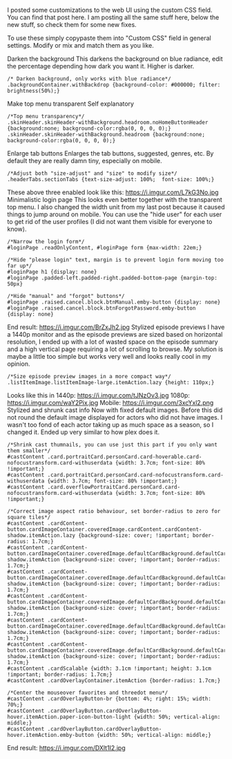 I posted some customizations to the web UI using the custom CSS field. You can find that post here.
I am posting all the same stuff here, below the new stuff, so check them for some new fixes.

To use these simply copypaste them into "Custom CSS" field in general settings. Modify or mix and match them as you like.

Darken the background
This darkens the background on blue radiance, edit the percentage depending how dark you want it. Higher is darker.

```
/* Darken background, only works with blue radiance*/
.backgroundContainer.withBackdrop {background-color: #000000; filter: brightness(50%);}
```

Make top menu transparent
Self explanatory

```
/*Top menu transparency*/
.skinHeader.skinHeader-withBackground.headroom.noHomeButtonHeader {background:none; background-color:rgba(0, 0, 0, 0);}
.skinHeader.skinHeader-withBackground.headroom {background:none; background-color:rgba(0, 0, 0, 0);}
```

Enlarge tab buttons
Enlarges the tab buttons, suggested, genres, etc. By default they are really damn tiny, especially on mobile.

```
/*Adjust both "size-adjust" and "size" to modify size*/
.headerTabs.sectionTabs {text-size-adjust: 100%;  font-size: 100%;}
```

These above three enabled look like this: https://i.imgur.com/L7kG3No.jpg
Minimalistic login page
This looks even better together with the transparent top menu. I also changed the width unit from my last post because it caused things to jump around on mobile. You can use the "hide user" for each user to get rid of the user profiles (I did not want them visible for everyone to know).

```
/*Narrow the login form*/
#loginPage .readOnlyContent, #loginPage form {max-width: 22em;}

/*Hide "please login" text, margin is to prevent login form moving too far up*/
#loginPage h1 {display: none}
#loginPage .padded-left.padded-right.padded-bottom-page {margin-top: 50px}

/*Hide "manual" and "forgot" buttons*/
#loginPage .raised.cancel.block.btnManual.emby-button {display: none}
#loginPage .raised.cancel.block.btnForgotPassword.emby-button {display: none}
```

End result: https://i.imgur.com/BrZxJh2.jpg
Stylized episode previews
I have a 1440p monitor and as the episode previews are sized based on horizontal resolution, I ended up with a lot of wasted space on the episode summary and a high vertical page requiring a lot of scrolling to browse. My solution is maybe a little too simple but works very well and looks really cool in my opinion.

```
/*Size episode preview images in a more compact way*/
.listItemImage.listItemImage-large.itemAction.lazy {height: 110px;}
```

Looks like this in 1440p: https://i.imgur.com/tJNzOv3.jpg
1080p: https://i.imgur.com/waY2Pix.jpg
Mobile: https://i.imgur.com/3xcYxl2.png
Stylized and shrunk cast info
Now with fixed default images. Before this did not round the default image displayed for actors who did not have images. I wasn't too fond of each actor taking up as much space as a season, so I changed it. Ended up very similar to how plex does it.

```
/*Shrink cast thumnails, you can use just this part if you only want them smaller*/
#castContent .card.portraitCard.personCard.card-hoverable.card-nofocustransform.card-withuserdata {width: 3.7cm; font-size: 80% !important;}
#castContent .card.portraitCard.personCard.card-nofocustransform.card-withuserdata {width: 3.7cm; font-size: 80% !important;}
#castContent .card.overflowPortraitCard.personCard.card-nofocustransform.card-withuserdata {width: 3.7cm; font-size: 80% !important;}

/*Correct image aspect ratio behaviour, set border-radius to zero for square tiles*/
#castContent .cardContent-button.cardImageContainer.coveredImage.cardContent.cardContent-shadow.itemAction.lazy {background-size: cover; !important; border-radius: 1.7cm;}
#castContent .cardContent-button.cardImageContainer.coveredImage.defaultCardBackground.defaultCardBackground1.cardContent.cardContent-shadow.itemAction {background-size: cover; !important; border-radius: 1.7cm;}
#castContent .cardContent-button.cardImageContainer.coveredImage.defaultCardBackground.defaultCardBackground2.cardContent.cardContent-shadow.itemAction {background-size: cover; !important; border-radius: 1.7cm;}
#castContent .cardContent-button.cardImageContainer.coveredImage.defaultCardBackground.defaultCardBackground3.cardContent.cardContent-shadow.itemAction {background-size: cover; !important; border-radius: 1.7cm;}
#castContent .cardContent-button.cardImageContainer.coveredImage.defaultCardBackground.defaultCardBackground4.cardContent.cardContent-shadow.itemAction {background-size: cover; !important; border-radius: 1.7cm;}
#castContent .cardContent-button.cardImageContainer.coveredImage.defaultCardBackground.defaultCardBackground5.cardContent.cardContent-shadow.itemAction {background-size: cover; !important; border-radius: 1.7cm;}
#castContent .cardScalable {width: 3.1cm !important; height: 3.1cm !important; border-radius: 1.7cm;}
#castContent .cardOverlayContainer.itemAction {border-radius: 1.7cm;}

/*Center the mouseover favorites and threedot menu*/
#castContent .cardOverlayButton-br {bottom: 4%; right: 15%; width: 70%;}
#castContent .cardOverlayButton.cardOverlayButton-hover.itemAction.paper-icon-button-light {width: 50%; vertical-align: middle;}
#castContent .cardOverlayButton.cardOverlayButton-hover.itemAction.emby-button {width: 50%; vertical-align: middle;}
```
End result: https://i.imgur.com/DXlt1I2.jpg
